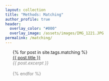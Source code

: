 ```yaml
---
layout: collection
title: "Methods: Matching"
author_profile: true
header:  
  overlay_color: "#000"
  overlay_image: /assets/images/IMG_1221.JPG
permalink: /matching/
---
```


<ul>
  {% for post in site.tags.matching %}
       <dt><a href="{{ post.url }}">{{ post.title }}</a></dt>
       <font color="gray"><em>{{ post.excerpt }}<br></em>
       <br>
  {% endfor %}
</ul>

